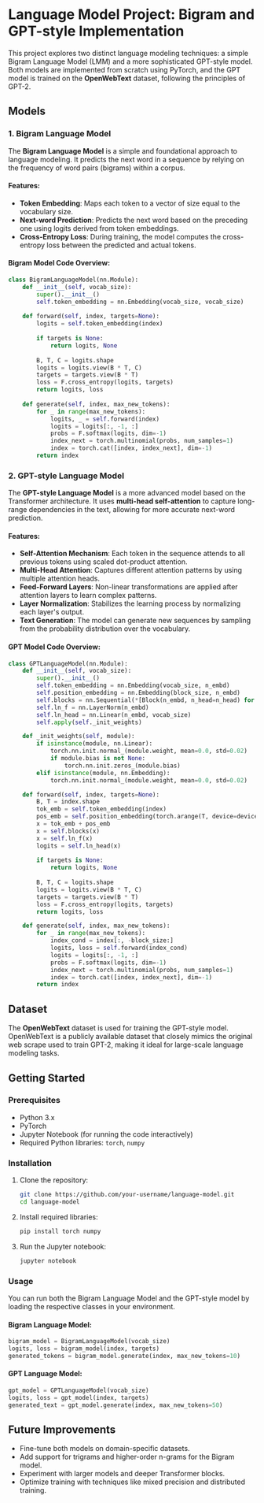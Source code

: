 # Language Model Project: Bigram and GPT-style Implementation

This project explores two distinct language modeling techniques: a simple Bigram Language Model (LMM) and a more sophisticated GPT-style model. Both models are implemented from scratch using PyTorch, and the GPT model is trained on the **OpenWebText** dataset, following the principles of GPT-2.

## Models

### 1. Bigram Language Model

The **Bigram Language Model** is a simple and foundational approach to language modeling. It predicts the next word in a sequence by relying on the frequency of word pairs (bigrams) within a corpus.

#### Features:
- **Token Embedding**: Maps each token to a vector of size equal to the vocabulary size.
- **Next-word Prediction**: Predicts the next word based on the preceding one using logits derived from token embeddings.
- **Cross-Entropy Loss**: During training, the model computes the cross-entropy loss between the predicted and actual tokens.

#### Bigram Model Code Overview:

```python
class BigramLanguageModel(nn.Module):
    def __init__(self, vocab_size):
        super().__init__()
        self.token_embedding = nn.Embedding(vocab_size, vocab_size)
    
    def forward(self, index, targets=None):
        logits = self.token_embedding(index)
        
        if targets is None:
            return logits, None
        
        B, T, C = logits.shape
        logits = logits.view(B * T, C)
        targets = targets.view(B * T)
        loss = F.cross_entropy(logits, targets)
        return logits, loss
    
    def generate(self, index, max_new_tokens):
        for _ in range(max_new_tokens):
            logits, _ = self.forward(index)
            logits = logits[:, -1, :]
            probs = F.softmax(logits, dim=-1)
            index_next = torch.multinomial(probs, num_samples=1)
            index = torch.cat([index, index_next], dim=-1)
        return index
```

### 2. GPT-style Language Model

The **GPT-style Language Model** is a more advanced model based on the Transformer architecture. It uses **multi-head self-attention** to capture long-range dependencies in the text, allowing for more accurate next-word prediction.

#### Features:
- **Self-Attention Mechanism**: Each token in the sequence attends to all previous tokens using scaled dot-product attention.
- **Multi-Head Attention**: Captures different attention patterns by using multiple attention heads.
- **Feed-Forward Layers**: Non-linear transformations are applied after attention layers to learn complex patterns.
- **Layer Normalization**: Stabilizes the learning process by normalizing each layer's output.
- **Text Generation**: The model can generate new sequences by sampling from the probability distribution over the vocabulary.

#### GPT Model Code Overview:

```python
class GPTLanguageModel(nn.Module):
    def __init__(self, vocab_size):
        super().__init__()
        self.token_embedding = nn.Embedding(vocab_size, n_embd)
        self.position_embedding = nn.Embedding(block_size, n_embd)
        self.blocks = nn.Sequential(*[Block(n_embd, n_head=n_head) for _ in range(n_layer)])
        self.ln_f = nn.LayerNorm(n_embd)
        self.ln_head = nn.Linear(n_embd, vocab_size)
        self.apply(self._init_weights)

    def _init_weights(self, module):
        if isinstance(module, nn.Linear):
            torch.nn.init.normal_(module.weight, mean=0.0, std=0.02)
            if module.bias is not None:
                torch.nn.init.zeros_(module.bias)
        elif isinstance(module, nn.Embedding):
            torch.nn.init.normal_(module.weight, mean=0.0, std=0.02)

    def forward(self, index, targets=None):
        B, T = index.shape
        tok_emb = self.token_embedding(index)
        pos_emb = self.position_embedding(torch.arange(T, device=device))
        x = tok_emb + pos_emb
        x = self.blocks(x)
        x = self.ln_f(x)
        logits = self.ln_head(x)
        
        if targets is None:
            return logits, None
        
        B, T, C = logits.shape
        logits = logits.view(B * T, C)
        targets = targets.view(B * T)
        loss = F.cross_entropy(logits, targets)
        return logits, loss

    def generate(self, index, max_new_tokens):
        for _ in range(max_new_tokens):
            index_cond = index[:, -block_size:]
            logits, loss = self.forward(index_cond)
            logits = logits[:, -1, :]
            probs = F.softmax(logits, dim=-1)
            index_next = torch.multinomial(probs, num_samples=1)
            index = torch.cat([index, index_next], dim=-1)
        return index
```

## Dataset

The **OpenWebText** dataset is used for training the GPT-style model. OpenWebText is a publicly available dataset that closely mimics the original web scrape used to train GPT-2, making it ideal for large-scale language modeling tasks.

## Getting Started

### Prerequisites

- Python 3.x
- PyTorch
- Jupyter Notebook (for running the code interactively)
- Required Python libraries: `torch`, `numpy`

### Installation

1. Clone the repository:
    ```bash
    git clone https://github.com/your-username/language-model.git
    cd language-model
    ```

2. Install required libraries:
    ```bash
    pip install torch numpy
    ```

3. Run the Jupyter notebook:
    ```bash
    jupyter notebook
    ```

### Usage

You can run both the Bigram Language Model and the GPT-style model by loading the respective classes in your environment.

#### Bigram Language Model:

```python
bigram_model = BigramLanguageModel(vocab_size)
logits, loss = bigram_model(index, targets)
generated_tokens = bigram_model.generate(index, max_new_tokens=10)
```

#### GPT Language Model:

```python
gpt_model = GPTLanguageModel(vocab_size)
logits, loss = gpt_model(index, targets)
generated_text = gpt_model.generate(index, max_new_tokens=50)
```

## Future Improvements

- Fine-tune both models on domain-specific datasets.
- Add support for trigrams and higher-order n-grams for the Bigram model.
- Experiment with larger models and deeper Transformer blocks.
- Optimize training with techniques like mixed precision and distributed training.
